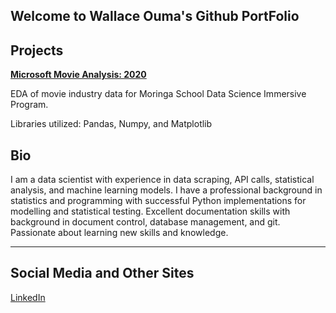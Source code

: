 ## Welcome to Wallace Ouma's Github PortFolio

## Projects

**[Microsoft Movie Analysis: 2020](https://github.com/WKalawi/DTS-Phase-1-Project)**

EDA of movie industry data for Moringa School Data Science Immersive Program.

Libraries utilized: Pandas, Numpy, and Matplotlib

## Bio

I am a data scientist with experience in data scraping, API calls, statistical analysis, and machine learning models. I have a professional background in statistics and programming with successful Python implementations for modelling and statistical testing. Excellent documentation skills with background in document control, database management, and git. Passionate about learning new skills and knowledge.
***
## Social Media and Other Sites

[LinkedIn](https://www.linkedin.com/in/wallace-ouma-082a93169/)
